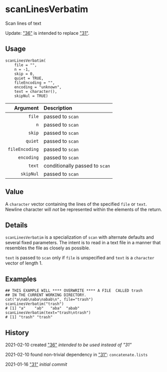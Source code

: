 scanLinesVerbatim
=================

Scan lines of text

Update:
["36"](../../6/0/scanLinesVerbatim.R)
is intended to replace
["31"](./scanLinesVerbatim.R).

Usage
-----

    scanLinesVerbatim(
        file = "",
        n = -1,
        skip = 0,
        quiet = TRUE,
        fileEncoding = "",
        encoding = "unknown",
        text = character(),
        skipNul = TRUE)
        
|       Argument | Description      |
| -------------: | :--------------- |
|         `file` | passed to `scan` |
|            `n` | passed to `scan` |
|         `skip` | passed to `scan` |
|        `quiet` | passed to `scan` |
| `fileEncoding` | passed to `scan` |
|     `encoding` | passed to `scan` |
|         `text` | conditionally passed to `scan` |
|      `skipNul` | passed to `scan` |

Value
-----

A `character` vector containing the lines of the specified `file` or `text`.
Newline character will _not_ be represented within the elements of the return.

Details
-------

`scanLinesVerbatim` is a specialization of `scan` with alternate defaults and several fixed parameters.
The intent is to read in a text file in a manner that resembles the file as closely as possible.

`text` is passed to `scan` only if `file` is unspecified and `text` is a `character` vector of length 1.

Examples
--------

    ## THIS EXAMPLE WILL **** OVERWRITE **** A FILE  CALLED trash
    ## IN THE CURRENT WORKING DIRECTORY.
    cat("a\nab\naba\nabab\n", file="trash")
    scanLinesVerbatim("trash")
    # [1] "a"    "ab"   "aba"  "abab"
    scanLinesVerbatim(text="trash\ntrash")
    # [1] "trash" "trash"
    
History
-------

2021-02-10 created ["36"](../../6/0/scanLinesVerbatim.R) _intended to be used instead of "31"_

2021-02-10 found non-trivial dependency in ["31"](./scanLinesVerbatim.R): `concatenate.lists`

2021-01-16 ["31"](./scanLinesVerbatim.R) _initial commit_
